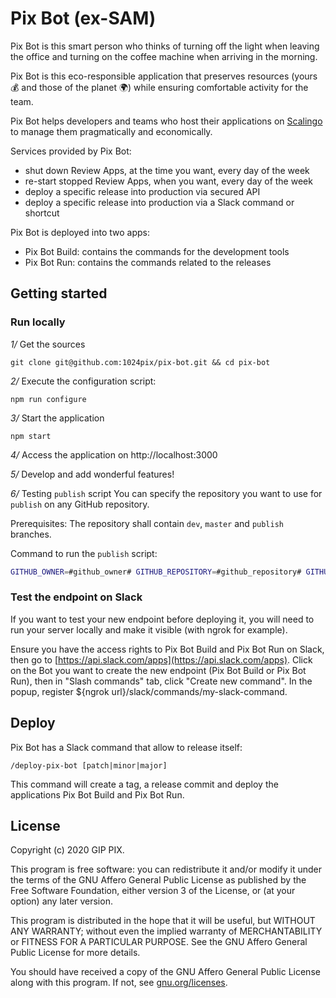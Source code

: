 # Pix Bot (ex-SAM)

Pix Bot is this smart person who thinks of turning off the light when leaving the office and turning on the coffee machine when arriving in the morning.

Pix Bot is this eco-responsible application that preserves resources (yours 💰 and those of the planet 🌍) while ensuring comfortable activity for the team.

Pix Bot helps developers and teams who host their applications on [Scalingo](https://scalingo.com) to manage them pragmatically and economically.

Services provided by Pix Bot:
- shut down Review Apps, at the time you want, every day of the week
- re-start stopped Review Apps, when you want, every day of the week
- deploy a specific release into production via secured API
- deploy a specific release into production via a Slack command or shortcut

Pix Bot is deployed into two apps:
- Pix Bot Build: contains the commands for the development tools
- Pix Bot Run: contains the commands related to the releases

## Getting started

### Run locally

*1/* Get the sources

```
git clone git@github.com:1024pix/pix-bot.git && cd pix-bot
```

*2/* Execute the configuration script:

```
npm run configure
```

*3/* Start the application

```
npm start
```

*4/* Access the application on http://localhost:3000

*5/* Develop and add wonderful features!

*6/* Testing `publish` script
You can specify the repository you want to use for `publish` on any GitHub repository.

Prerequisites: The repository shall contain `dev`, `master` and `publish` branches.

Command to run the `publish` script:
```sh
GITHUB_OWNER=#github_owner# GITHUB_REPOSITORY=#github_repository# GITHUB_PERSONAL_ACCESS_TOKEN=#github_personal_token# GIT_USER_NAME=#user_name# GIT_USER_EMAIL=#user_email# scripts/publish.sh (path|minor|major)
```

### Test the endpoint on Slack

If you want to test your new endpoint before deploying it, 
you will need to run your server locally and make it visible (with ngrok for example).

Ensure you have the access rights to Pix Bot Build and Pix Bot Run on Slack, 
then go to [https://api.slack.com/apps](https://api.slack.com/apps).
Click on the Bot you want to create the new endpoint (Pix Bot Build or Pix Bot Run), 
then in "Slash commands" tab, click "Create new command".
In the popup, register ${ngrok url}/slack/commands/my-slack-command.

## Deploy

Pix Bot has a Slack command that allow to release itself:
```
/deploy-pix-bot [patch|minor|major]
```
This command will create a tag, a release commit and deploy the applications Pix Bot Build and Pix Bot Run.

## License

Copyright (c) 2020 GIP PIX.

This program is free software: you can redistribute it and/or modify it under the terms of the GNU Affero General Public License as published by the Free Software Foundation, either version 3 of the License, or (at your option) any later version.

This program is distributed in the hope that it will be useful, but WITHOUT ANY WARRANTY; without even the implied warranty of MERCHANTABILITY or FITNESS FOR A PARTICULAR PURPOSE. See the GNU Affero General Public License for more details.

You should have received a copy of the GNU Affero General Public License along with this program. If not, see [gnu.org/licenses](https://www.gnu.org/licenses/).

